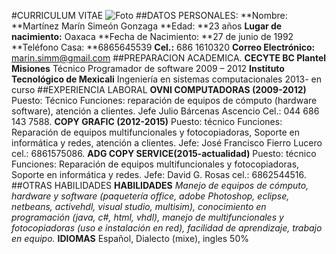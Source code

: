 #CURRICULUM VITAE
![Foto](https://avatars0.githubusercontent.com/u/25472543?v=3&u=dc4b7272f7b639e6af5e4627ff39fdf0e53449e2&s=400)
##DATOS PERSONALES:
**Nombre: **Martínez Marín Simeón Gonzaga
**Edad: **23 años
**Lugar de nacimiento:** Oaxaca
**Fecha de Nacimiento: **27 de junio de 1992
**Teléfono Casa: **6865645539
**Cel.:** 686 1610320
**Correo Electrónico:** marin.simm@gmail.com
##PREPARACION ACADEMICA.
**CECYTE BC Plantel Misiones**
Técnico Programador de software 2009 – 2012
**Instituto Tecnológico de Mexicali**
Ingeniería en sistemas computacionales 2013- en curso
##EXPERIENCIA LABORAL
**OVNI COMPUTADORAS (2009-2012)**
Puesto: Técnico
Funciones: reparación de equipos de cómputo (hardware software), atención a clientes.
Jefe Julio Bárcenas Ascencio Cel.: 044 686 143 7588.
**COPY GRAFIC (2012-2015)**
Puesto: técnico
Funciones: Reparación de equipos multifuncionales y fotocopiadoras, Soporte en informática y redes, atención a clientes.
Jefe: José Francisco Fierro Lucero cel.: 6861575086.
**ADG COPY SERVICE(2015-actualidad)**
Puesto: técnico
Funciones: Reparación de equipos multifuncionales y fotocopiadoras, Soporte en informática y redes.
Jefe: David G. Rosas  cel.: 6862544516.
##OTRAS HABILIDADES
**HABILIDADES**
*Manejo de equipos de cómputo, hardware y software (paquetería office, adobe Photoshop, eclipse, netbeans, activehdl, visual studio, multisim), conocimiento en programación (java, c#, html, vhdl), manejo de multifuncionales y fotocopiadoras (uso e instalación en red), facilidad de aprendizaje, trabajo en equipo.*
**IDIOMAS**
Español, Dialecto (mixe), ingles 50%